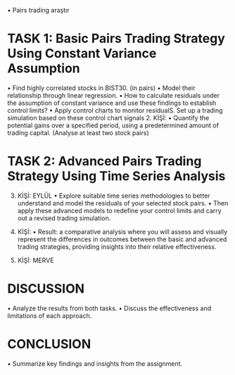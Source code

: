 • Pairs trading araştır

# TASK 1: Basic Pairs Trading Strategy Using Constant Variance Assumption

• Find highly correlated stocks in BIST30. (in pairs)
• Model their relationship through linear regression.
• How to calculate residuals under the assumption of constant variance
and use these findings to establish control limits?
• Apply control charts to monitor residualS. Set up a trading simulation based on these control chart signals 2. KİŞİ: • Quantify the potential gains over a specified period, using a predetermined amount of trading capital.
(Analyse at least two stock pairs)

# TASK 2: Advanced Pairs Trading Strategy Using Time Series Analysis

3. KİŞİ: EYLÜL
   • Explore suitable time series methodologies to better understand and model the residuals of your selected stock pairs.
   • Then apply these advanced models to redefine your control limits and carry out a revised trading simulation.
4. KİŞİ: • Result: a comparative analysis where you will assess and visually represent the differences in outcomes
   between the basic and advanced trading strategies, providing insights into their relative effectiveness.

5. KİŞİ: MERVE

# DISCUSSION

• Analyze the results from both tasks.
• Discuss the effectiveness and limitations of each approach.

# CONCLUSION

• Summarize key findings and insights from the assignment.
